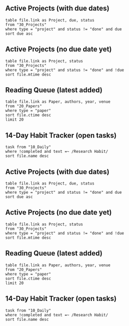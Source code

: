 ## Active Projects (with due dates)
```dataview
table file.link as Project, due, status
from "30_Projects"
where type = "project" and status != "done" and due
sort due asc
```

## Active Projects (no due date yet)
```dataview
table file.link as Project, status
from "30_Projects"
where type = "project" and status != "done" and !due
sort file.mtime desc
```

## Reading Queue (latest added)
```dataview
table file.link as Paper, authors, year, venue
from "20_Papers"
where type = "paper"
sort file.ctime desc
limit 20
```

## 14-Day Habit Tracker (open tasks)
```dataview
task from "10_Daily"
where !completed and text =~ /Research Habit/
sort file.name desc
```
## Active Projects (with due dates)
```dataview
table file.link as Project, due, status
from "30_Projects"
where type = "project" and status != "done" and due
sort due asc
```

## Active Projects (no due date yet)
```dataview
table file.link as Project, status
from "30_Projects"
where type = "project" and status != "done" and !due
sort file.mtime desc
```

## Reading Queue (latest added)
```dataview
table file.link as Paper, authors, year, venue
from "20_Papers"
where type = "paper"
sort file.ctime desc
limit 20
```

## 14-Day Habit Tracker (open tasks)
```dataview
task from "10_Daily"
where !completed and text =~ /Research Habit/
sort file.name desc
```
